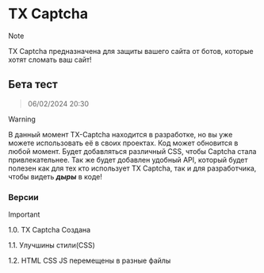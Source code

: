 # TX Captcha
> [!NOTE]
> TX Captcha предназначена для защиты вашего сайта от ботов, которые хотят сломать ваш сайт! 

## Бета тест
> 06/02/2024 20:30

> [!WARNING]
> В данный момент TX-Captcha находится в разработке, но вы уже можете использовать её в своих проектах.
Код может обновится в любой момент.
Будет добавляться различный CSS, чтобы Captcha стала привлекательнее. Так же будет добавлен удобный API, который будет полезен как для тех кто использует TX Captcha, так и для разработчика, чтобы видеть ***дыры*** в коде!

### Версии
> [!IMPORTANT]
> 1.0. TX Captcha Создана
> 
> 1.1. Улучшины стили(CSS)
> 
> 1.2. HTML CSS JS перемещены в разные файлы

